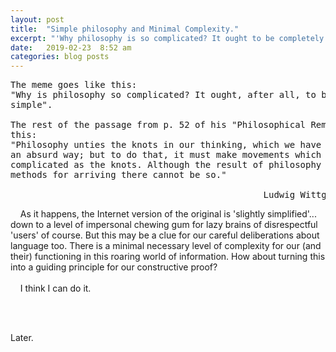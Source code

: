 ```yaml
---
layout: post
title:  "Simple philosophy and Minimal Complexity."
excerpt: "'Why philosophy is so complicated? It ought to be completely simple.' quote from Wittgenstein has become an Internet-meme, but it may be a clue to the method of building an English language for humans and machines."
date:   2019-02-23  8:52 am
categories: blog posts
---
```


<pre>
The meme goes like this:
"Why is philosophy so complicated? It ought, after all, to be completely
simple". 

The rest of the passage from p. 52 of his "Philosophical Remarks" goes like
this: 
"Philosophy unties the knots in our thinking, which we have tangled up in
an absurd way; but to do that, it must make movements which are just as
complicated as the knots. Although the result of philosophy is simple, its
methods for arriving there cannot be so."

                                                Ludwig Wittgenstein
</pre>

&nbsp;&nbsp;&nbsp;&nbsp;As it happens, the Internet version of the original is 'slightly simplified'... down to a level of impersonal chewing gum for lazy brains of disrespectful 'users' of course. But this may be a clue for our careful deliberations about language too. There is a minimal necessary level of complexity for our (and their) functioning in this roaring world of information. How about turning this into a guiding principle for our constructive proof?<br><br>
&nbsp;&nbsp;&nbsp;&nbsp;I think I can do it.

<br><br>

Later.
